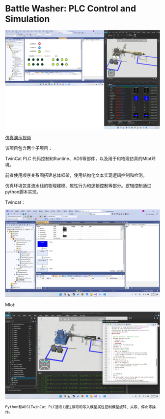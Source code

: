 # Battle Washer: PLC Control and Simulation

![img](media/Demo.png "Demo")

[仿真演示视频](media/Demo.mkv "Demo")

该项目包含两个子项目：

TwinCat PLC 代码控制和Runtine、ADS等部件，以及用于和物理仿真的MIot环境。

前者使用顺序关系图搭建总体框架，使用结构化文本实现逻辑控制和检测。

仿真环境包含流水线的物理建模、属性行为和逻辑控制等部分。逻辑控制通过python脚本实现。

Twincat：

![img](media/Twincat.png "TwinCat")

MIot:

![img](media/MIot.png "MIot")


    Python和ADS(TwinCat PLC通讯)通过读取和写入模型属性控制模型旋转、夹取、停止等操作。
